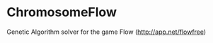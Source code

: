 ChromosomeFlow
==============

Genetic Algorithm solver for the game Flow (http://app.net/flowfree)
